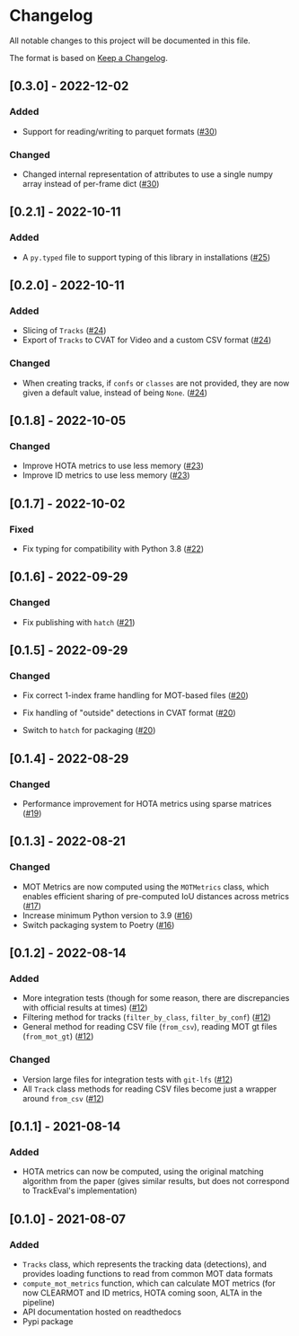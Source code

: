 # Changelog

All notable changes to this project will be documented in this file.

The format is based on [Keep a Changelog](https://keepachangelog.com/en/1.0.0/).

## [0.3.0] - 2022-12-02

### Added

* Support for reading/writing to parquet formats ([#30](https://github.com/tadejsv/EvalDeT/pull/30))

### Changed

* Changed internal representation of attributes to use a single numpy array instead of per-frame dict ([#30](https://github.com/tadejsv/EvalDeT/pull/30))

## [0.2.1] - 2022-10-11

### Added

* A `py.typed` file to support typing of this library in installations ([#25](https://github.com/tadejsv/EvalDeT/pull/25))

## [0.2.0] - 2022-10-11

### Added

* Slicing of `Tracks` ([#24](https://github.com/tadejsv/EvalDeT/pull/24))
* Export of `Tracks` to CVAT for Video and a custom CSV format ([#24](https://github.com/tadejsv/EvalDeT/pull/24))

### Changed

* When creating tracks, if `confs` or `classes` are not provided, they are now given a default value, instead of being `None`. ([#24](https://github.com/tadejsv/EvalDeT/pull/24))

## [0.1.8] - 2022-10-05

### Changed

* Improve HOTA metrics to use less memory ([#23](https://github.com/tadejsv/EvalDeT/pull/23))
* Improve ID metrics to use less memory ([#23](https://github.com/tadejsv/EvalDeT/pull/23))

## [0.1.7] - 2022-10-02

### Fixed

* Fix typing for compatibility with Python 3.8 ([#22](https://github.com/tadejsv/EvalDeT/pull/22))

## [0.1.6] - 2022-09-29

### Changed

* Fix publishing with `hatch` ([#21](https://github.com/tadejsv/EvalDeT/pull/21))

## [0.1.5] - 2022-09-29

### Changed

* Fix correct 1-index frame handling for MOT-based files ([#20](https://github.com/tadejsv/EvalDeT/pull/20))
* Fix handling of "outside" detections in CVAT format ([#20](https://github.com/tadejsv/EvalDeT/pull/20))

* Switch to `hatch` for packaging ([#20](https://github.com/tadejsv/EvalDeT/pull/20))


## [0.1.4] - 2022-08-29

### Changed
* Performance improvement for HOTA metrics using sparse matrices ([#19](https://github.com/tadejsv/EvalDeT/pull/19))

## [0.1.3] - 2022-08-21

### Changed

* MOT Metrics are now computed using the `MOTMetrics` class, which enables efficient sharing of pre-computed IoU distances across metrics ([#17](https://github.com/tadejsv/EvalDeT/pull/12))
* Increase minimum Python version to 3.9  ([#16](https://github.com/tadejsv/EvalDeT/pull/16))
* Switch packaging system to Poetry  ([#16](https://github.com/tadejsv/EvalDeT/pull/16))

## [0.1.2] - 2022-08-14

### Added

* More integration tests (though for some reason, there are discrepancies with official results at times) ([#12](https://github.com/tadejsv/EvalDeT/pull/12))
* Filtering method for tracks (`filter_by_class`, `filter_by_conf`) ([#12](https://github.com/tadejsv/EvalDeT/pull/12))
* General method for reading CSV file (`from_csv`), reading MOT gt files (`from_mot_gt`) ([#12](https://github.com/tadejsv/EvalDeT/pull/12))


### Changed

* Version large files for integration tests with `git-lfs` ([#12](https://github.com/tadejsv/EvalDeT/pull/12))
* All `Track` class methods for reading CSV files become just a wrapper around `from_csv` ([#12](https://github.com/tadejsv/EvalDeT/pull/12))

## [0.1.1] - 2021-08-14

### Added

* HOTA metrics can now be computed, using the original matching algorithm from the paper (gives similar results, but does not correspond to TrackEval's implementation)

## [0.1.0] - 2021-08-07

### Added

* `Tracks` class, which represents the tracking data (detections), and provides loading functions to read from common MOT data formats
* `compute_mot_metrics` function, which can calculate MOT metrics (for now CLEARMOT and ID metrics, HOTA coming soon, ALTA in the pipeline)
* API documentation hosted on readthedocs
* Pypi package
